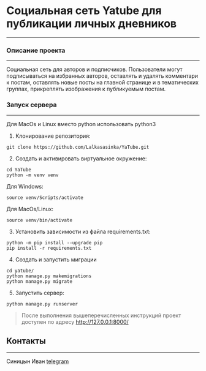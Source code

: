 # Социальная сеть Yatube для публикации личных дневников

---
### Описание проекта
---
Социальная сеть для авторов и подписчиков. Пользователи могут подписываться на избранных авторов, оставлять и удалять комментари к постам, оставлять новые посты на главной странице и в тематических группах, прикреплять изображения к публикуемым постам.

### Запуск сервера
---
Для MacOs и Linux вместо python использовать python3
1. Клонирование репозитория:
```
git clone https://github.com/Lalkasasinka/YaTube.git
```
2. Cоздать и активировать виртуальное окружение:
```
cd YaTube
python -m venv venv
```
Для Windows:
```
source venv/Scripts/activate
```
Для MacOs/Linux:
```
source venv/bin/activate
```
3. Установить зависимости из файла requirements.txt:
```
python -m pip install --upgrade pip
pip install -r requirements.txt
```
4. Создать и запустить миграции
```
cd yatube/
python manage.py makemigrations
python manage.py migrate
```
5. Запустить сервер:
```
python manage.py runserver
``` 
> После выполнения вышеперечисленных инструкций проект доступен по адресу http://127.0.0.1:8000/

## Контакты
---
Синицын Иван
[telegram](https://t.me/sSinichka)
